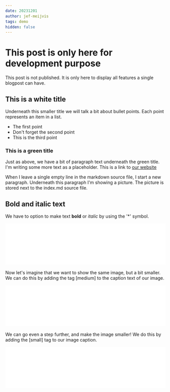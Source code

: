```yaml
---
date: 20231201
author: jef-meijvis
tags: demo
hidden: false
---
```


# This post is only here for development purpose
This post is not published. 
It is only here to display all features a single blogpost can have.

## This is a white title
Underneath this smaller title we will talk a bit about bullet points.
Each point represents an item in a list. 
- The first point
- Don't forget the second point
- This is the third point

### This is a green title 
Just as above, we have a bit of paragraph text underneath the green title.
I'm writing some more text as a  placeholder.
This is a link to [our website](https://www.dotnetlab.eu)

When I leave a single empty line in the markdown source file, I start a new paragraph.
Underneath this paragraph I'm showing a picture. The picture is stored next to the index.md source file.

## Bold and italic text
We have to option to make text **bold** or *italic* by using the '*' symbol.

![The caption text for the big image](dnl-logo.png)

Now let's imagine that we want to show the same image, but a bit smaller.
We can do this by adding the tag [medium] to the caption text of our image.

![The caption text for the medium image [medium]](dnl-logo.png)

We can go even a step further, and make the image smaller! We do this by adding the [small] tag to our image caption.

![The caption text for the small image [small]](dnl-logo.png)


